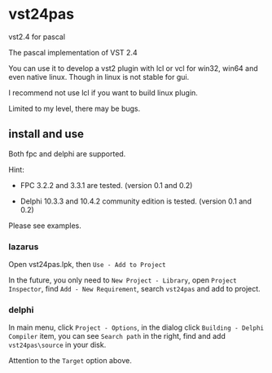# vst24pas

vst2.4 for pascal

The pascal implementation of VST 2.4

You can use it to develop a vst2 plugin with lcl or vcl for win32, win64 and even native linux. Though in linux is not stable for gui.

I recommend not use lcl if you want to build linux plugin.

Limited to my level, there may be bugs.

## install and use

Both fpc and delphi are supported.

Hint:

- FPC 3.2.2 and 3.3.1 are tested. (version 0.1 and 0.2)

- Delphi 10.3.3 and 10.4.2 community edition is tested. (version 0.1 and 0.2)

Please see examples.

### lazarus

Open vst24pas.lpk, then `Use - Add to Project`

In the future, you only need to `New Project - Library`, open `Project Inspector`, find `Add - New Requirement`, search `vst24pas` and add to project.

### delphi

In main menu, click `Project - Options`, in the dialog click `Building - Delphi Compiler` item, you can see `Search path` in the right, find and add `vst24pas\source` in your disk.

Attention to the `Target` option above.
